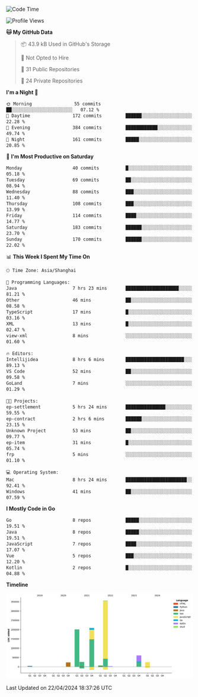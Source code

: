 <!--START_SECTION:waka-->
![Code Time](http://img.shields.io/badge/Code%20Time-2%2C335%20hrs%2010%20mins-blue)

![Profile Views](http://img.shields.io/badge/Profile%20Views-0-blue)

**🐱 My GitHub Data** 

> 📦 43.9 kB Used in GitHub's Storage 
 > 
> 🚫 Not Opted to Hire
 > 
> 📜 31 Public Repositories 
 > 
> 🔑 24 Private Repositories 
 > 
**I'm a Night 🦉** 

```text
🌞 Morning                55 commits          ██░░░░░░░░░░░░░░░░░░░░░░░   07.12 % 
🌆 Daytime                172 commits         ██████░░░░░░░░░░░░░░░░░░░   22.28 % 
🌃 Evening                384 commits         ████████████░░░░░░░░░░░░░   49.74 % 
🌙 Night                  161 commits         █████░░░░░░░░░░░░░░░░░░░░   20.85 % 
```
📅 **I'm Most Productive on Saturday** 

```text
Monday                   40 commits          █░░░░░░░░░░░░░░░░░░░░░░░░   05.18 % 
Tuesday                  69 commits          ██░░░░░░░░░░░░░░░░░░░░░░░   08.94 % 
Wednesday                88 commits          ███░░░░░░░░░░░░░░░░░░░░░░   11.40 % 
Thursday                 108 commits         ███░░░░░░░░░░░░░░░░░░░░░░   13.99 % 
Friday                   114 commits         ████░░░░░░░░░░░░░░░░░░░░░   14.77 % 
Saturday                 183 commits         ██████░░░░░░░░░░░░░░░░░░░   23.70 % 
Sunday                   170 commits         ██████░░░░░░░░░░░░░░░░░░░   22.02 % 
```


📊 **This Week I Spent My Time On** 

```text
🕑︎ Time Zone: Asia/Shanghai

💬 Programming Languages: 
Java                     7 hrs 23 mins       ████████████████████░░░░░   81.21 % 
Other                    46 mins             ██░░░░░░░░░░░░░░░░░░░░░░░   08.58 % 
TypeScript               17 mins             █░░░░░░░░░░░░░░░░░░░░░░░░   03.16 % 
XML                      13 mins             █░░░░░░░░░░░░░░░░░░░░░░░░   02.47 % 
view-xml                 8 mins              ░░░░░░░░░░░░░░░░░░░░░░░░░   01.60 % 

🔥 Editors: 
Intellijidea             8 hrs 6 mins        ██████████████████████░░░   89.13 % 
VS Code                  52 mins             ██░░░░░░░░░░░░░░░░░░░░░░░   09.58 % 
GoLand                   7 mins              ░░░░░░░░░░░░░░░░░░░░░░░░░   01.29 % 

🐱‍💻 Projects: 
ep-settlement            5 hrs 24 mins       ███████████████░░░░░░░░░░   59.55 % 
ep-contract              2 hrs 6 mins        ██████░░░░░░░░░░░░░░░░░░░   23.15 % 
Unknown Project          53 mins             ██░░░░░░░░░░░░░░░░░░░░░░░   09.77 % 
ep-item                  31 mins             █░░░░░░░░░░░░░░░░░░░░░░░░   05.74 % 
frp                      5 mins              ░░░░░░░░░░░░░░░░░░░░░░░░░   01.10 % 

💻 Operating System: 
Mac                      8 hrs 24 mins       ███████████████████████░░   92.41 % 
Windows                  41 mins             ██░░░░░░░░░░░░░░░░░░░░░░░   07.59 % 
```

**I Mostly Code in Go** 

```text
Go                       8 repos             █████░░░░░░░░░░░░░░░░░░░░   19.51 % 
Java                     8 repos             █████░░░░░░░░░░░░░░░░░░░░   19.51 % 
JavaScript               7 repos             ████░░░░░░░░░░░░░░░░░░░░░   17.07 % 
Vue                      5 repos             ███░░░░░░░░░░░░░░░░░░░░░░   12.20 % 
Kotlin                   2 repos             █░░░░░░░░░░░░░░░░░░░░░░░░   04.88 % 
```



**Timeline**

![Lines of Code chart](https://raw.githubusercontent.com/youtiaoguagua/youtiaoguagua/master/assets/bar_graph.png)


 Last Updated on 22/04/2024 18:37:26 UTC
<!--END_SECTION:waka-->